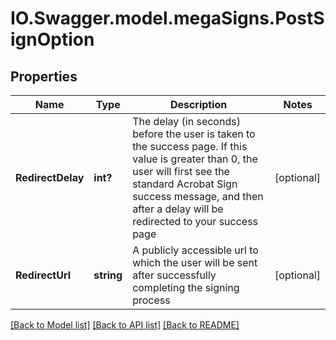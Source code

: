 # IO.Swagger.model.megaSigns.PostSignOption
## Properties

Name | Type | Description | Notes
------------ | ------------- | ------------- | -------------
**RedirectDelay** | **int?** | The delay (in seconds) before the user is taken to the success page. If this value is greater than 0, the user will first see the standard Acrobat Sign success message, and then after a delay will be redirected to your success page | [optional] 
**RedirectUrl** | **string** | A publicly accessible url to which the user will be sent after successfully completing the signing process | [optional] 

[[Back to Model list]](../README.md#documentation-for-models) [[Back to API list]](../README.md#documentation-for-api-endpoints) [[Back to README]](../README.md)

